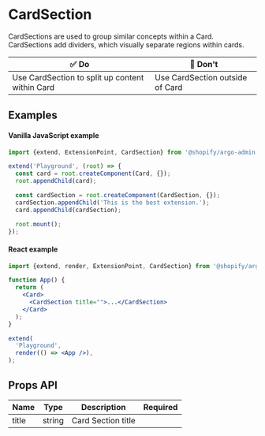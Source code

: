 # CardSection

CardSections are used to group similar concepts within a Card. CardSections add dividers, which visually separate regions within cards.

| ✅ Do                                           | 🛑 Don't                        |
| ----------------------------------------------- | ------------------------------- |
| Use CardSection to split up content within Card | Use CardSection outside of Card |

## Examples

#### Vanilla JavaScript example

```js
import {extend, ExtensionPoint, CardSection} from '@shopify/argo-admin';

extend('Playground', (root) => {
  const card = root.createComponent(Card, {});
  root.appendChild(card);

  const cardSection = root.createComponent(CardSection, {});
  cardSection.appendChild('This is the best extension.');
  card.appendChild(cardSection);

  root.mount();
});
```

#### React example

```jsx
import {extend, render, ExtensionPoint, CardSection} from '@shopify/argo-admin-react';

function App() {
  return (
    <Card>
      <CardSection title="">...</CardSection>
    </Card>
  );
}

extend(
  'Playground',
  render(() => <App />),
);
```

## Props API

| Name  | Type   | Description        | Required |
| ----- | ------ | ------------------ | -------- |
| title | string | Card Section title |          |
